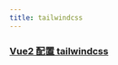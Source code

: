 ```yaml
---
title: tailwindcss
---
```

### [Vue2 配置 tailwindcss](https://www.sanity.io/guides/tailwind-css-with-vue-js)